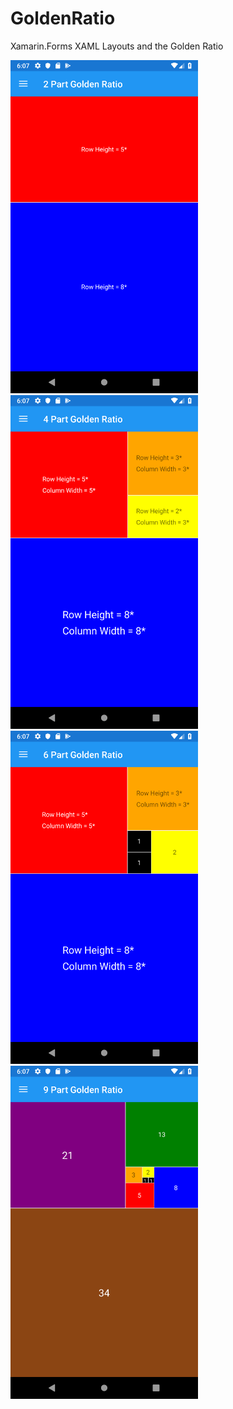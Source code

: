 # GoldenRatio
Xamarin.Forms XAML Layouts and the Golden Ratio

<img src="https://raw.githubusercontent.com/robintschroeder/GoldenRatio/master/images/GoldenRatio2.png" alt="Golden Ratio 2 Parts" width="300"/>


<img src="https://raw.githubusercontent.com/robintschroeder/GoldenRatio/master/images/GoldenRatio4.png" alt="Golden Ratio 4 Parts" width="300"/>


<img src="https://raw.githubusercontent.com/robintschroeder/GoldenRatio/master/images/GoldenRatio6.png" alt="Golden Ratio 6 Parts" width="300"/>


<img src="https://raw.githubusercontent.com/robintschroeder/GoldenRatio/master/images/GoldenRatio9.png" alt="Golden Ratio 9 Parts" width="300"/>
